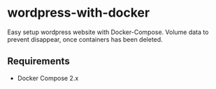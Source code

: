 # wordpress-with-docker
Easy setup wordpress website with Docker-Compose.
Volume data to prevent disappear, once containers has been deleted.

## Requirements
* Docker Compose 2.x
